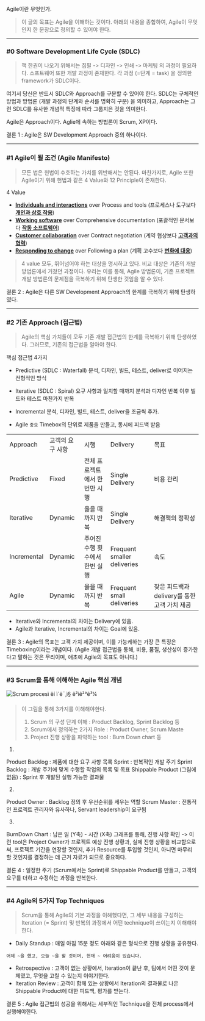 Agile이란 무엇인가.

> 이 글의 목표는 Agile을 이해하는 것이다.
> 아래의 내용을 종합하여, Agile이 무엇인지 한 문장으로 정의할 수 있어야 한다.



---



### #0 Software Development Life Cycle (SDLC)

> 책 한권이 나오기 위해서는 집필 -> 디자인 -> 인쇄 -> 마케팅 의 과정이 필요하다.
> 소프트웨어 또한 개발 과정이 존재한다.
> 각 과정 (=단계 = task) 을 정의한 framework가 SDLC이다. 

여기서 당신은 반드시 SDLC와 Approach를 구분할 수 있어야 한다.
SDLC는 구체적인 방법과 방법론 (개발 과정의 단계와 순서를 명확히 구분) 을 의미하고,
Approach는 그런 SDLC를 유사한 개념적 특징에 따라 그룹지은 것을 의미한다.

Agile은 Approach이다.
Aglie에 속하는 방법론이 Scrum, XP이다. 

결론 1 : Agile은 SW Development Approach 중의 하나이다.





---



### #1 Agile이 될 조건 (Agile Manifesto)

> 모든 법은 헌법이 수호하는 가치를 위반해서는 안된다.
> 마찬가지로, Agile 또한 Agile이기 위해 헌법과 같은 4 Value와 12 Principle이 존재한다.

4 Value

- **<u>Individuals and interactions</u>** over Process and tools
  (프로세스나 도구보다 **<u>개인과 상호 작용</u>**)
- **<u>Working software</u>** over Comprehensive documentation
  (포괄적인 문서보다 **<u>작동 소프트웨어</u>**)
- **<u>Customer collaboration</u>** over Contract negotiation
  (계약 협상보다 **<u>고객과의 협력</u>**)
- **<u>Responding to change</u>** over Following a plan
  (계획 고수보다 **<u>변화에 대응</u>**)



> 4 value 모두, 뛰어넘어야 하는 대상을 명시하고 있다.
> 비교 대상은 기존의 개발 방법론에서 거쳤던 과정이다.
> 우리는 이를 통해, Agile 방법론이, 기존 프로젝트 개발 방법론의 문제점을 극복하기 위해 탄생한 것임을 알 수 있다.



결론 2 : Agile은 다른 SW Development Approach의 한계를 극복하기 위해 탄생하였다.

---



### #2 기존 Approach (접근법)

> Agile의 핵심 가치들이 모두 기존 개발 접근법의 한계를 극복하기 위해 탄생하였다.
> 그러므로, 기존의 접근법을 알아야 한다.

핵심 접근법 4가지

- Predictive (SDLC : Waterfall)
  분석, 디자인, 빌드, 테스트, deliver로 이어지는 전형적인 방식

- Iterative (SDLC : Spiral)
  요구 사항과 일치할 때까지 분석과 디자인 반복 이후 빌드와 테스트 마찬가지 반복 
- Incremental
  분석, 디자인, 빌드, 테스트, deliver을 조금씩 추가.
- Agile
  `중요` Timebox의 단위로 제품을 만들고, 동시에 피드백 받음

|             |                  |                                |                             |                                              |
| ----------- | ---------------- | ------------------------------ | --------------------------- | -------------------------------------------- |
| Approach    | 고객의 요구 사항 | 시행                           | Delivery                    | 목표                                         |
| Predictive  | Fixed            | 전체 프로젝트에서 한 번만 시행 | Single Delivery             | 비용 관리                                    |
| Iterative   | Dynamic          | 옳을 때까지 반복               | Single Delivery             | 해결책의 정확성                              |
| Incremental | Dynamic          | 주어진 수행 횟수에서 한번 실행 | Frequent smaller deliveries | 속도                                         |
| Agile       | Dynamic          | 옳을 때까지 반복               | Frequent small deliveries   | 잦은 피드백과 delivery를 통한 고객 가치 제공 |

* Iterative와 Incremental의 차이는 Delivery에 있음.
* Agile과 Iterative, Incremental의 차이는 Goal에 있음.



결론 3 : Agile의 목표는 고객 가치 제공이며, 이를 가능케하는 가장 큰 특징은 Timeboxing이라는 개념이다.
(Agile 개발 접근법을 통해, 비용, 품질, 생산성이 증가한다고 말하는 것은 무리이며, 애초에 Agile의 목표도 아니다.)

----



### #3 Scrum을 통해 이해하는 Agile 핵심 개념

![Scrum procesì ëí ì´ë¯¸ì§ ê²ìê²°ê³¼](https://cdn-8a82.kxcdn.com/wp-content/uploads/2017/02/scrum_process_afa_5000.jpg)

> 이 그림을 통해 3가지를 이해해야한다.
>
> 1. Scrum 의 구성 단계 이해 : Product Backlog, Sprint Backlog 등
> 2. Scrum에서 정의하는 2가지 Role : Product Owner, Scrum Maste
> 3. Project 진행 상황을 파악하는 tool : Burn Down chart 등

1.
Product Backlog : 제품에 대한 요구 사항 목록
Sprint : 반복적인 개발 주기
Sprint Backlog : 개발 주기에 맞게 수행할 작업의 목록 및 목표
Shippable Product (그림에 없음) :  Sprint 후 개발된 실행 가능한 결과물

2.
Product Owner : Backlog 정의 후 우선순위를 세우는 역할
Scrum Master : 전통적인 프로젝트 관리자와 유사하나, Servant leadership이 요구됨

3.
BurnDown Chart :  남은 일 (Y축) - 시간 (X축) 그래프를 통해, 진행 사항 확인
-> 이런 tool은 Project Owner가 프로젝트 예상 진행 상황과, 실제 진행 상황을 비교함으로써, 프로젝트 기간을 연장할 것인지, 추가 Resource를 투입할 것인지, 아니면 마무리 할 것인지를 결정하는 데 근거 자료가 되므로 중요하다.



결론 4 : 일정한 주기 (Scrum에서는 Sprint)로 Shippable Product를 만들고,
고객의 요구를 더하고 수정하는 과정을 반복한다.



----

### #4 Agile의 5가지 Top Techniques

> Scrum을 통해 Agile의 기본 과정을 이해했다면,
> 그 세부 내용을 구성하는 Iteration (= Sprint) 및 반복의 과정에서 어떤 technique이 쓰이는지 이해해야한다.

- Daily Standup :  매일 아침 15분 정도 아래와 같은 형식으로 진행 상황을 공유한다.

```
어제 ~을 했고, 오늘 ~을 할 것이며, 현재 ~ 어려움이 있습니다.
```

- Retrospective : 고객이 없는 상황에서, Iteration이 끝난 후, 팀에서 어떤 것이 문제였고, 무엇을 고칠 수 있는지 이야기한다.
- Iteration Review : 고객이 함께 있는 상황에서 Iteration의 결과물로 나온 Shippable Product에 대한 피드백, 평가를 받는다.



결론 5 : Agile 접근법의 성공을 위해서는 세부적인 Technique을 전체 process에서 실행해야한다.